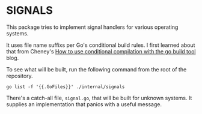 # SIGNALS
This package tries to implement signal handlers for various operating systems.

It uses file name suffixs per Go's conditional build rules.
I first learned about that from Cheney's
[How to use conditional compilation with the go build tool](https://dave.cheney.net/2013/10/12/how-to-use-conditional-compilation-with-the-go-build-tool)
blog.

To see what will be built, run the following command from the root of the repository.

```shell
go list -f '{{.GoFiles}}' ./internal/signals
```

There's a catch-all file, `signal.go`, that will be built for unknown systems.
It supplies an implementation that panics with a useful message.